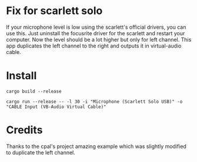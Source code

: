 # Fix for scarlett solo
If your microphone level is low using the scarlett's official drivers, you can use this.
Just uninstall the focusrite driver for the scarlett and restart your computer.
Now the level should be a lot higher but only for left channel. This app duplicates the left channel to the right and outputs it in virtual-audio cable.

# Install
```shell
cargo build --release
```
```shell
cargo run --release -- -l 30 -i "Microphone (Scarlett Solo USB)" -o "CABLE Input (VB-Audio Virtual Cable)"
```

# Credits
Thanks to the cpal's project amazing example which was slightly modified to duplicate the left channel.